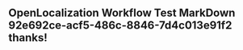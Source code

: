 <properties
ms.topic="hero-topic"
ms.test1="hero-topic"
ms.test2="test"/>


## OpenLocalization Workflow Test MarkDown 92e692ce-acf5-486c-8846-7d4c013e91f2 thanks!



<!--HONumber=Jul16_HO5-->


